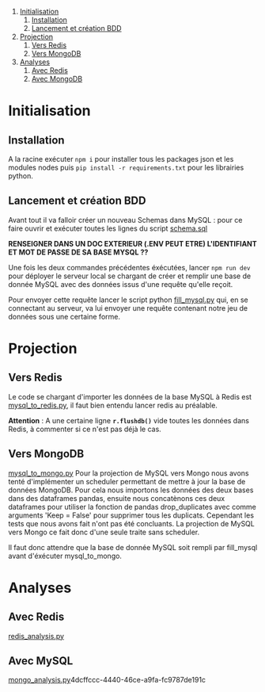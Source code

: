 1. [Initialisation](#initialisation)
    1. [Installation](#installation)
    2. [Lancement et création BDD](#lancement)
2. [Projection](#projection)
    1. [Vers Redis](#versRedis)
    2. [Vers MongoDB](#versMongo)
3. [Analyses](#analyses)
    1. [Avec Redis](#avecRedis)
    2. [Avec MongoDB](#avecMongo)

# Initialisation <a name="initialisation"></a>

## Installation <a name="installation"></a>

A la racine exécuter ```npm i``` pour installer tous les packages json et les modules nodes puis ```pip install -r requirements.txt``` pour les librairies python.

## Lancement et création BDD <a name="lancement"></a>

Avant tout il va falloir créer un nouveau Schemas dans MySQL : pour ce faire ouvrir et exécuter toutes les lignes du script [schema.sql](schema.sql)

**RENSEIGNER DANS UN DOC EXTERIEUR (.ENV PEUT ETRE) L'IDENTIFIANT ET MOT DE PASSE DE SA BASE MYSQL ??**

Une fois les deux commandes précédentes éxécutées, lancer ```npm run dev``` pour déployer le serveur local se chargant de créer et remplir une base de donnée MySQL avec des données issus d'une requête qu'elle reçoit.

Pour envoyer cette requête lancer le script python [fill_mysql.py](fill_mysql.py) qui, en se connectant au serveur, va lui envoyer une requête contenant notre jeu de données sous une certaine forme.

# Projection <a name="projection"></a>

## Vers Redis <a name="versRedis"></a>

Le code se chargant d'importer les données de la base MySQL à Redis est [mysql_to_redis.py](mysql_to_redis.py), il faut bien entendu lancer redis au préalable.

**Attention** : A une certaine ligne **```r.flushdb()```** vide toutes les données dans Redis, à commenter si ce n'est pas déjà le cas.

## Vers MongoDB <a name="versMongo"></a>

[mysql_to_mongo.py](mysql_to_mongo.py)
Pour la projection de MySQL vers Mongo nous avons tenté d'implémenter un scheduler permettant de mettre à jour la base de données MongoDB.
Pour cela nous importons les données des deux bases dans des dataframes pandas, ensuite nous concatènons ces deux dataframes pour utiliser la fonction de pandas drop_duplicates avec comme arguments 'Keep = False' pour supprimer tous les duplicats.
Cependant les tests que nous avons fait n'ont pas été concluants.
La projection de MySQL vers Mongo ce fait donc d'une seule traite sans scheduler.

Il faut donc attendre que la base de donnée MySQL soit rempli par fill_mysql avant d'éxécuter mysql_to_mongo.

# Analyses <a name="analyses"></a>

## Avec Redis <a name="avecRedis"></a>

[redis_analysis.py](redis_analysis.py)

## Avec MySQL <a name="avecMysql"></a>

[mongo_analysis.py](mongo_analysis.py)4dcffccc-4440-46ce-a9fa-fc9787de191c
